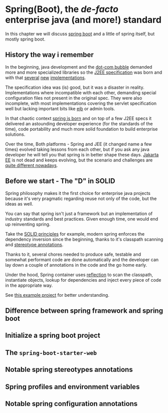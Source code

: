# Spring(Boot), the _de-facto_ enterprise java (and more!) standard

In this chapter we will discuss [spring boot][0500] and a little of spring
itself, but mostly spring boot.

## History the way i remember

In the beginning, java development and the [dot-com bubble][0502] demanded more
and more specialized libraries so the [J2EE specification][0502] was born and
with that [several][0501] [new][0503] [implementations][0504].

The specification idea was (is) good, but it was a disaster in reality.
Implementations where incompatible with each other, demanding special
configuration files not present in the original spec. They were also incomplete,
with most implementations covering the servlet specification well but lacking
important bits like [ejb][0506] or admin tools.

In that chaotic context [spring is born][0507] and on top of a few J2EE specs it
delivered an astounding developer experience (for the standards of the time),
code portability and much more solid foundation to build enterprise solutions.

Over the time, Both platforms - Spring and JEE (it changed name a few times)
evolved taking lessons from each other, but if you ask any java developer he
will tell you that spring is in better shape these days. [Jakarta EE][0508] is
not dead and keeps evolving, but the scenario and challenges are
[quite different nowadays][0509].

## Before we start - The "D" in SOLID

Spring philosophy makes it the first choice for enterprise java projects because
it's very pragmatic regarding reuse not only of the code, but the ideas as well.

You can say that spring isn't just a framework but an implementation of industry
standards and best practices. Given enough time, one would end up reinventing
spring.

Take the [SOLID principles][0510] for example, modern spring enforces the
dependency inversion since the beginning, thanks to it's classpath scanning and
[stereotype annotations][0511].

Thanks to it, several chores needed to produce safe, testable and somewhat
performant code are done automatically and the developer can lay down a couple
of annotations in the code and the go home early.

Under the hood, Spring container uses [reflection][0512] to scan the classpath,
instantiate objects, lookup for dependencies and inject every piece of code in
the appropriate way.

See [this example project][0513] for better understanding.

## Difference between spring framework and spring boot

## Initialize a spring boot project

## The `spring-boot-starter-web`

## Notable spring stereotypes annotations

## Spring profiles and environment variables

## Notable spring configuration annotations

[0500]: https://spring.io/projects/spring-boot
[0501]: https://tomcat.apache.org/tomcat-4.1-doc/index.html
[0502]: https://en.wikipedia.org/wiki/Dot-com_bubble
[0503]: https://en.wikipedia.org/wiki/Jetty_(web_server)
[0504]: https://en.wikipedia.org/wiki/IBM_WebSphere_Application_Server
[0506]: https://en.wikipedia.org/wiki/Jakarta_Enterprise_Beans
[0507]: https://en.wikipedia.org/wiki/Spring_Framework
[0508]: https://jakarta.ee/
[0509]: https://developers.redhat.com/blog/2018/06/28/why-kubernetes-is-the-new-application-server#empowering_your_application
[0510]: https://en.wikipedia.org/wiki/SOLID
[0511]: https://docs.spring.io/spring-framework/docs/current/javadoc-api/org/springframework/context/annotation/ClassPathBeanDefinitionScanner.html
[0512]: https://www.oracle.com/technical-resources/articles/java/javareflection.html
[0513]: ../samples/project-010-spring-example/README.md
